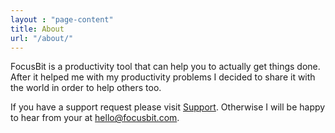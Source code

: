 ```yaml
---
layout : "page-content"
title: About
url: "/about/"
---
```


FocusBit is a productivity tool that can help you to actually get things done. After it helped me with my productivity problems I decided to share it with the world in order to help others too.

If you have a support request please visit [Support](/support/). Otherwise I will be happy to hear from your at <a href="#" class="decorrated"
data-s="."
data-d="intmaker"
data-n="focusbit"
data-t="com"
data-m="xxmxaxixlxtxxxo:x"
data-a="&#x40;"
onclick="window.location.href = this.dataset.m.replace(/x/g,'') + this.dataset.n + this.dataset.a + this.dataset.d + this.dataset.s + this.dataset.t; return false;"><span class="upped">hello@focusbit.com</span></a>.

